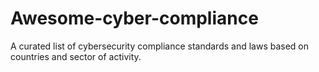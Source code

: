 # Awesome-cyber-compliance
A curated list of cybersecurity compliance standards and laws based on countries and sector of activity.

